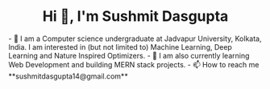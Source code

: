 <h1 align="center">Hi 👋, I'm Sushmit Dasgupta</h1>
- 🔭 I am a Computer science undergraduate at Jadvapur University, Kolkata, India. I am interested in (but not limited to) Machine Learning, Deep Learning and Nature Inspired Optimizers.    - 🌱 I am also currently learning Web Development and building MERN stack projects.
- 📫 How to reach me **sushmitdasgupta14@gmail.com**


<!--
**sushmit14/sushmit14** is a ✨ _special_ ✨ repository because its `README.md` (this file) appears on your GitHub profile.

Here are some ideas to get you started:

- 
- 🤔 I’m looking for help with ...
- 💬 Ask me about ...
- 📫 How to reach me: ...
- 😄 Pronouns: ...
- ⚡ Fun fact: ...
-->


